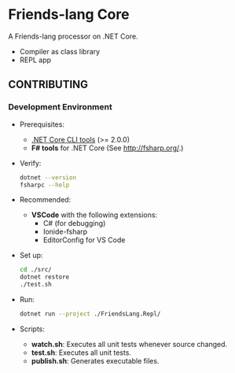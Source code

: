 # Friends-lang Core

A Friends-lang processor on .NET Core.

- Compiler as class library
- REPL app

## CONTRIBUTING
### Development Environment

- Prerequisites:
    - [.NET Core CLI tools](https://www.google.co.jp/search?q=.NET+Core+CLI+tools) (>= 2.0.0)
    - **F# tools** for .NET Core (See <http://fsharp.org/>.)

- Verify:
    ```sh
    dotnet --version
    fsharpc --help
    ```

- Recommended:
    - **VSCode** with the following extensions:
        - C# (for debugging)
        - Ionide-fsharp
        - EditorConfig for VS Code

- Set up:
    ```sh
    cd ./src/
    dotnet restore
    ./test.sh
    ```

- Run:
    ```sh
    dotnet run --project ./FriendsLang.Repl/
    ```

- Scripts:
    - **watch.sh**:
        Executes all unit tests whenever source changed.
    - **test.sh**:
        Executes all unit tests.
    - **publish.sh**:
        Generates executable files.

